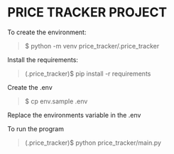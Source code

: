 # PRICE TRACKER PROJECT

To create the environment:
> $ python -m venv price_tracker/.price_tracker

Install the requirements:
> (.price_tracker)$ pip install -r requirements

Create the .env
> $ cp env.sample .env

Replace the environments variable in the .env

To run the program
> (.price_tracker)$ python price_tracker/main.py